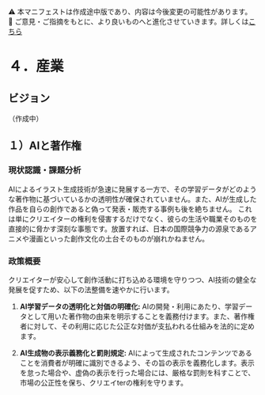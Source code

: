 ⚠️ 本マニフェストは作成途中版であり、内容は今後変更の可能性があります。  
💬 ご意見・ご指摘をもとに、より良いものへと進化させていきます。詳しくは[こちら](README.md#このマニフェスト自身もみんなの知恵を集めて改善していきます)

# ４．産業

## ビジョン

（作成中）

## １）AIと著作権

### 現状認識・課題分析

AIによるイラスト生成技術が急速に発展する一方で、その学習データがどのような著作物に基づいているかの透明性が確保されていません。また、AIが生成した作品を自らの創作であると偽って発表・販売する事例も後を絶ちません。
これは単にクリエイターの権利を侵害するだけでなく、彼らの生活や職業そのものを直接的に脅かす深刻な事態です。放置すれば、日本の国際競争力の源泉であるアニメや漫画といった創作文化の土台そのものが崩れかねません。

### 政策概要

クリエイターが安心して創作活動に打ち込める環境を守りつつ、AI技術の健全な発展を促すため、以下の法整備を速やかに行います。

1.  **AI学習データの透明化と対価の明確化:**
    AIの開発・利用にあたり、学習データとして用いた著作物の由来を明示することを義務付けます。また、著作権者に対して、その利用に応じた公正な対価が支払われる仕組みを法的に定めます。

2.  **AI生成物の表示義務化と罰則規定:**
    AIによって生成されたコンテンツであることを消費者が明確に識別できるよう、その旨の表示を義務化します。表示を怠った場合や、虚偽の表示を行った場合には、厳格な罰則を科すことで、市場の公正性を保ち、クリエイterの権利を守ります。